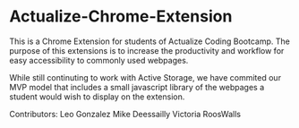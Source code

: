 # Actualize-Chrome-Extension

This is a Chrome Extension for students of Actualize Coding Bootcamp. The purpose of this extensions is to increase the productivity and workflow for easy accessibility to commonly used webpages.

While still continuting to work with Active Storage, we have commited our MVP model that includes a small javascript library of the webpages a student would wish to display on the extension.

Contributors:
Leo Gonzalez
Mike Deessailly
Victoria RoosWalls
